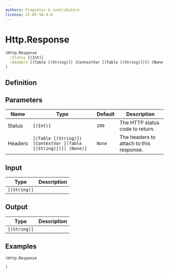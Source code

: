 ```yaml
---
authors: Fragcolor & contributors
license: CC-BY-SA-4.0
---
```



# Http.Response

```clojure
(Http.Response
  :Status [(Int)]
  :Headers [(Table [(String)]) (ContextVar [(Table [(String)])]) (None)]
)
```


## Definition




## Parameters

| Name | Type | Default | Description |
|------|------|---------|-------------|
| Status | `[(Int)]` | `200` | The HTTP status code to return. |
| Headers | `[(Table [(String)]) (ContextVar [(Table [(String)])]) (None)]` | `None` | The headers to attach to this response. |


## Input

| Type | Description |
|------|-------------|
| `[(String)]` |  |


## Output

| Type | Description |
|------|-------------|
| `[(String)]` |  |


## Examples

```clojure
(Http.Response

)
```
